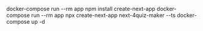 docker-compose run --rm app npm install create-next-app
docker-compose run --rm app npx create-next-app next-4quiz-maker --ts
docker-compose up -d